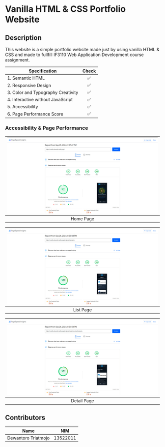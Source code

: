 # Vanilla HTML & CSS Portfolio Website

## Description

This website is a simple portfolio website made just by using vanilla HTML & CSS and made to fullfill IF3110 Web Application Development course assignment.

| Specification                      | Check |
| ---------------------------------- | :---: |
| 1. Semantic HTML                   |  ✅   |
| 2. Responsive Design               |  ✅   |
| 3. Color and Typography Creativity |  ✅   |
| 4. Interactive without JavaScript  |  ✅   |
| 5. Accessibility                   |  ✅   |
| 6. Page Performance Score          |  ✅   |

### Accessibility & Page Performance

| ![Home Page](https://github.com/dewodt/vanilla-portfolio/blob/main/public/pagespeed/home.jpeg?raw=true) |
| :-----------------------------------------------------------------------------------------------------: |
|                                                Home Page                                                |

| ![List Page](https://github.com/dewodt/vanilla-portfolio/blob/main/public/pagespeed/list-page.jpeg?raw=true) |
| :----------------------------------------------------------------------------------------------------------: |
|                                                  List Page                                                   |

| ![Detail Page](https://github.com/dewodt/vanilla-portfolio/blob/main/public/pagespeed/detail-page.jpeg?raw=true) |
| :--------------------------------------------------------------------------------------------------------------: |
|                                                   Detail Page                                                    |

## Contributors

| Name                | NIM      |
| ------------------- | -------- |
| Dewantoro Triatmojo | 13522011 |
